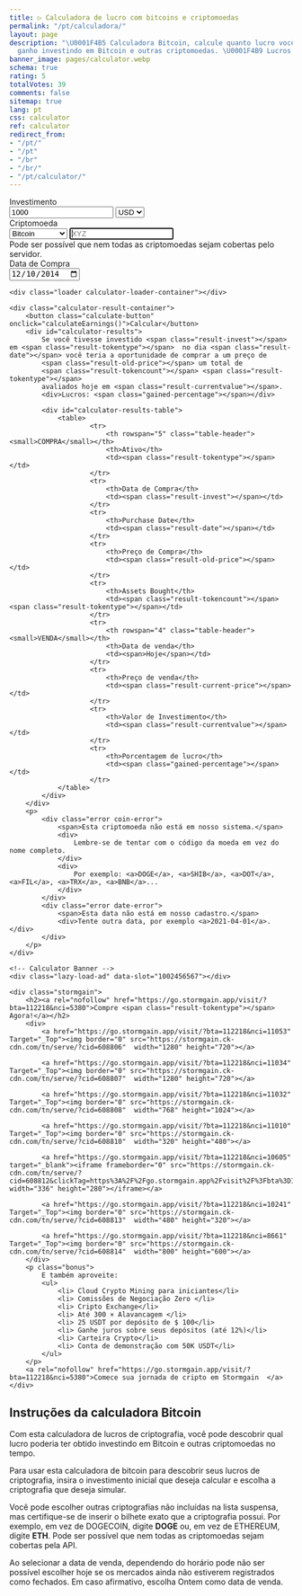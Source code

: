 ```yaml
---
title: ▷ Calculadora de lucro com bitcoins e criptomoedas
permalink: "/pt/calculadora/"
layout: page
description: "\U0001F4B5 Calculadora Bitcoin, calcule quanto lucro você poderia ter
  ganho investindo em Bitcoin e outras criptomoedas. \U0001F4B9 Lucros."
banner_image: pages/calculator.webp
schema: true
rating: 5
totalVotes: 39
comments: false
sitemap: true
lang: pt
css: calculator
ref: calculator
redirect_from:
- "/pt/"
- "/pt"
- "/br"
- "/br/"
- "/pt/calculator/"
---
```


<div style="margin-bottom: 10px">
    <div style="margin-top:-25px; display: none">
        <small>For periodical investments please use our <a href="/investment">advanced calculator</a>.</small>
    </div>
</div>
<div class="calculator-block">
    <div class="calculator-form-row">
        <div class="calculator-col-start">
            <label for="invest-quantity">Investimento</label>
        </div>
        <div class="calculator-col-end">
            <input id="invest-quantity" type="number" value="1000" class="data-hj-allow">
            <select id="invest-fiat">
                <option>USD</option>
                <option>EUR</option>
            </select>
        </div>
    </div>
    <div class="calculator-form-row">
        <div class="calculator-col-start">
            <label for="invest-currency">Criptomoeda</label>
        </div>
        <div class="calculator-col-end">
			<select id="invest-currency" onchange="updateInputMinDate()">
				<option value="BTC"  min="2010-07-18">Bitcoin</option>
				<option value="ETH"  min="2015-08-08">Ethereum</option>
				<option value="LTC"  min="2013-09-15">Litecoin</option>
                <option value="MIOTA"  min="2017-06-14">IOTA</option>
				<option value="XMR"  min="2015-01-27">Monero</option>
				<option value="ADA" min="2017-10-02">Cardano</option>
				<option value="XRP"  min="2015-01-30">Ripple</option>
				<option class="editable">Outro ativo ...</option>
			</select>
            <input width="150" class="calculator-othercoins data-hj-allow" autofocus placeholder="XYZ" />
        </div>
    </div>
    <div class="calculator-othercoins"><span>Pode ser possível que nem todas as criptomoedas sejam cobertas pelo servidor.</span></div>
    <div class="calculator-form-row">
        <div class="calculator-col-start">
            <label for="invest-date">Data de Compra</label>
        </div>
        <div class="calculator-col-end">
            <input id="invest-date" type="date" value="2014-12-10" min="2010-07-18" class="data-hj-allow">
        </div>
    </div>

    <div class="loader calculator-loader-container"></div>
    
    <div class="calculator-result-container">
        <button class="calculate-button" onclick="calculateEarnings()">Calcular</button>
        <div id="calculator-results">
            Se você tivesse investido <span class="result-invest"></span> em <span class="result-tokentype"></span>  no dia <span class="result-date"></span> você teria a oportunidade de comprar a um preço de 
            <span class="result-old-price"></span> um total de
            <span class="result-tokencount"></span> <span class="result-tokentype"></span>
            avaliados hoje em <span class="result-currentvalue"></span>.
            <div>Lucros: <span class="gained-percentage"></span></div>

            <div id="calculator-results-table">
                <table>
                        <tr>
                            <th rowspan="5" class="table-header"><small>COMPRA</small></th>
                            <th>Ativo</th>
                            <td><span class="result-tokentype"></span></td>
                        </tr>
                        <tr>
                            <th>Data de Compra</th>
                            <td><span class="result-invest"></span></td>
                        </tr>
                        <tr>
                            <th>Purchase Date</th>
                            <td><span class="result-date"></span></td>
                        </tr>
                        <tr>
                            <th>Preço de Compra</th>
                            <td><span class="result-old-price"></span></td>
                        </tr>
                        <tr>
                            <th>Assets Bought</th>
                            <td><span class="result-tokencount"></span> <span class="result-tokentype"></span></td>
                        </tr>
                        <tr>
                            <th rowspan="4" class="table-header"><small>VENDA</small></th>
                            <th>Data de venda</th>
                            <td><span>Hoje</span></td>
                        </tr>
                        <tr>
                            <th>Preço de venda</th>
                            <td><span class="result-current-price"></span></td>
                        </tr>
                        <tr>
                            <th>Valor de Investimento</th>
                            <td><span class="result-currentvalue"></span></td>
                        </tr>
                        <tr>
                            <th>Porcentagem de lucro</th>
                            <td><span class="gained-percentage"></span></td>
                        </tr>
                </table>
            </div>
        </div>
        <p>
            <div class="error coin-error">
                <span>Esta criptomoeda não está em nosso sistema.</span>
                <div>
                    Lembre-se de tentar com o código da moeda em vez do nome completo.
                </div>
                <div>
                    Por exemplo: <a>DOGE</a>, <a>SHIB</a>, <a>DOT</a>, <a>FIL</a>, <a>TRX</a>, <a>BNB</a>...
                </div>
            </div>
            <div class="error date-error">
                <span>Esta data não está em nosso cadastro.</span>
                <div>Tente outra data, por exemplo <a>2021-04-01</a>.</div>
            </div>
        </p>
    </div>

    <!-- Calculator Banner -->
    <div class="lazy-load-ad" data-slot="1002456567"></div>

    <div class="stormgain">
        <h2><a rel="nofollow" href="https://go.stormgain.app/visit/?bta=112218&nci=5380">Compre <span class="result-tokentype"></span> Agora!</a></h2>
        <div>
            <a href="https://go.stormgain.app/visit/?bta=112218&nci=11053" Target="_Top"><img border="0" src="https://stormgain.ck-cdn.com/tn/serve/?cid=608806"  width="1280" height="720"></a>

            <a href="https://go.stormgain.app/visit/?bta=112218&nci=11034" Target="_Top"><img border="0" src="https://stormgain.ck-cdn.com/tn/serve/?cid=608807"  width="1280" height="720"></a>

            <a href="https://go.stormgain.app/visit/?bta=112218&nci=11032" Target="_Top"><img border="0" src="https://stormgain.ck-cdn.com/tn/serve/?cid=608808"  width="768" height="1024"></a>

            <a href="https://go.stormgain.app/visit/?bta=112218&nci=11010" Target="_Top"><img border="0" src="https://stormgain.ck-cdn.com/tn/serve/?cid=608810"  width="320" height="480"></a>

            <a href="https://go.stormgain.app/visit/?bta=112218&nci=10605" target="_blank"><iframe frameborder="0" src="https://stormgain.ck-cdn.com/tn/serve/?cid=608812&clickTag=https%3A%2F%2Fgo.stormgain.app%2Fvisit%2F%3Fbta%3D112218%26nci%3D10605"  width="336" height="280"></iframe></a>

            <a href="https://go.stormgain.app/visit/?bta=112218&nci=10241" Target="_Top"><img border="0" src="https://stormgain.ck-cdn.com/tn/serve/?cid=608813"  width="480" height="320"></a>

            <a href="https://go.stormgain.app/visit/?bta=112218&nci=8661" Target="_Top"><img border="0" src="https://stormgain.ck-cdn.com/tn/serve/?cid=608814"  width="800" height="600"></a>
        </div>
        <p class="bonus">
            E também aproveite:
            <ul>
                <li> Cloud Crypto Mining para iniciantes</li>
                <li> Comissões de Negociação Zero </li>
                <li> Cripto Exchange</li>
                <li> Até 300 × Alavancagem </li>
                <li> 25 USDT por depósito de $ 100</li>
                <li> Ganhe juros sobre seus depósitos (até 12%)</li>
                <li> Carteira Crypto</li>
                <li> Conta de demonstração com 50K USDT</li>
            </ul>
        </p>
        <a rel="nofollow" href="https://go.stormgain.app/visit/?bta=112218&nci=5380">Comece sua jornada de cripto em Stormgain  </a>
    </div>
</div>

<script defer src="{{ site.baseurl }}/js/calculator-common.js?{{site.time | date: '%s%N'}}"></script>
<script defer src="{{ site.baseurl }}/js/calculator.js?{{site.time | date: '%s%N'}}"></script>


## Instruções da calculadora Bitcoin

Com esta calculadora de lucros de criptografia, você pode descobrir qual lucro poderia ter obtido investindo em Bitcoin e outras criptomoedas no tempo.

Para usar esta calculadora de bitcoin para descobrir seus lucros de criptografia, insira o investimento inicial que deseja calcular e escolha a criptografia que deseja simular.

Você pode escolher outras criptografias não incluídas na lista suspensa, mas certifique-se de inserir o bilhete exato que a criptografia possui. Por exemplo, em vez de DOGECOIN, digite **DOGE** ou, em vez de ETHEREUM, digite **ETH**. Pode ser possível que nem todas as criptomoedas sejam cobertas pela API.

Ao selecionar a data de venda, dependendo do horário pode não ser possível escolher hoje se os mercados ainda não estiverem registrados como fechados. Em caso afirmativo, escolha Ontem como data de venda. 